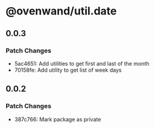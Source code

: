 # @ovenwand/util.date

## 0.0.3

### Patch Changes

- 5ac4651: Add utilities to get first and last of the month
- 70158fe: Add utility to get list of week days

## 0.0.2

### Patch Changes

- 387c766: Mark package as private
